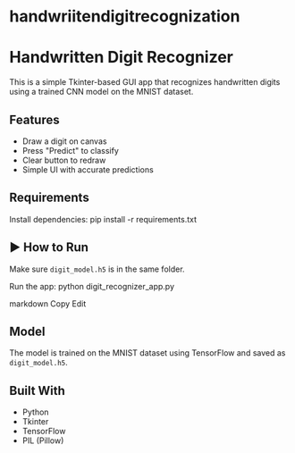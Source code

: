 # handwriitendigitrecognization
#  Handwritten Digit Recognizer

This is a simple Tkinter-based GUI app that recognizes handwritten digits using a trained CNN model on the MNIST dataset.

## Features
- Draw a digit on canvas
- Press "Predict" to classify
- Clear button to redraw
- Simple UI with accurate predictions

##  Requirements
Install dependencies:
pip install -r requirements.txt

## ▶ How to Run
Make sure `digit_model.h5` is in the same folder.

Run the app:
python digit_recognizer_app.py

markdown
Copy
Edit

## Model
The model is trained on the MNIST dataset using TensorFlow and saved as `digit_model.h5`.


## Built With
- Python
- Tkinter
- TensorFlow
- PIL (Pillow)
